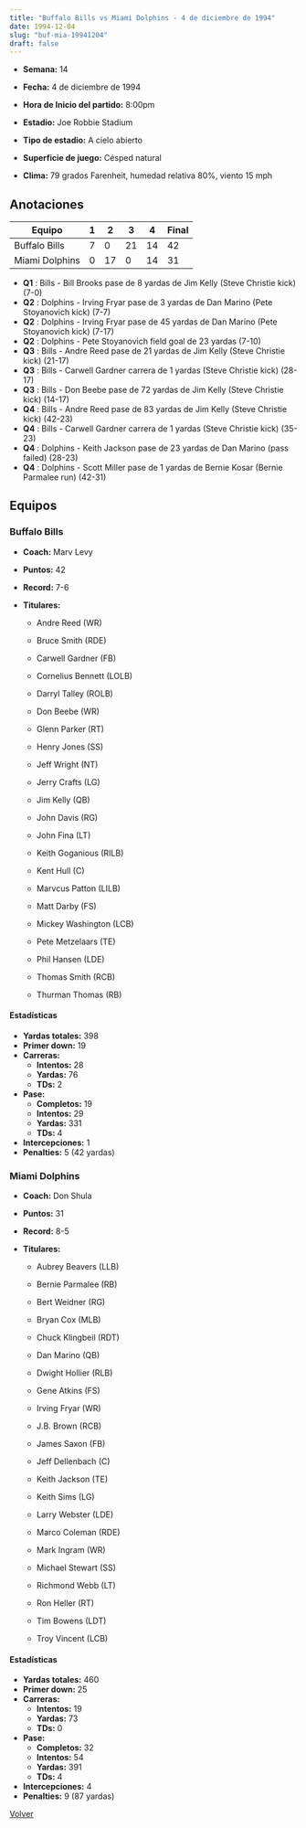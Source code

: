 ```yaml
---
title: "Buffalo Bills vs Miami Dolphins - 4 de diciembre de 1994"
date: 1994-12-04
slug: "buf-mia-19941204"
draft: false
---
```


* **Semana:** 14
* **Fecha:** 4 de diciembre de 1994

* **Hora de Inicio del partido:** 8:00pm
* **Estadio:** Joe Robbie Stadium
* **Tipo de estadio:** A cielo abierto
* **Superficie de juego:** Césped natural
* **Clima:** 79 grados Farenheit, humedad relativa 80%, viento 15 mph





## Anotaciones
| Equipo | 1 | 2 | 3 | 4 | Final |
|--------|---|---|---|---|-------|
| Buffalo Bills  | 7 | 0 | 21 | 14  | 42 |
| Miami Dolphins  | 0 | 17 | 0 | 14  | 31 |
* **Q1** : Bills - Bill Brooks pase de 8 yardas de Jim Kelly (Steve Christie kick) (7-0)
* **Q2** : Dolphins - Irving Fryar pase de 3 yardas de Dan Marino (Pete Stoyanovich kick) (7-7)
* **Q2** : Dolphins - Irving Fryar pase de 45 yardas de Dan Marino (Pete Stoyanovich kick) (7-17)
* **Q2** : Dolphins - Pete Stoyanovich field goal de 23 yardas (7-10)
* **Q3** : Bills - Andre Reed pase de 21 yardas de Jim Kelly (Steve Christie kick) (21-17)
* **Q3** : Bills - Carwell Gardner carrera de 1 yardas (Steve Christie kick) (28-17)
* **Q3** : Bills - Don Beebe pase de 72 yardas de Jim Kelly (Steve Christie kick) (14-17)
* **Q4** : Bills - Andre Reed pase de 83 yardas de Jim Kelly (Steve Christie kick) (42-23)
* **Q4** : Bills - Carwell Gardner carrera de 1 yardas (Steve Christie kick) (35-23)
* **Q4** : Dolphins - Keith Jackson pase de 23 yardas de Dan Marino (pass failed) (28-23)
* **Q4** : Dolphins - Scott Miller pase de 1 yardas de Bernie Kosar (Bernie Parmalee run) (42-31)


## Equipos


### Buffalo Bills
* **Coach:** Marv Levy
* **Puntos:** 42
* **Record:** 7-6
* **Titulares:** 

  * Andre Reed (WR) 

  * Bruce Smith (RDE) 

  * Carwell Gardner (FB) 

  * Cornelius Bennett (LOLB) 

  * Darryl Talley (ROLB) 

  * Don Beebe (WR) 

  * Glenn Parker (RT) 

  * Henry Jones (SS) 

  * Jeff Wright (NT) 

  * Jerry Crafts (LG) 

  * Jim Kelly (QB) 

  * John Davis (RG) 

  * John Fina (LT) 

  * Keith Goganious (RILB) 

  * Kent Hull (C) 

  * Marvcus Patton (LILB) 

  * Matt Darby (FS) 

  * Mickey Washington (LCB) 

  * Pete Metzelaars (TE) 

  * Phil Hansen (LDE) 

  * Thomas Smith (RCB) 

  * Thurman Thomas (RB) 

#### Estadísticas
* **Yardas totales:** 398
* **Primer down:** 19
* **Carreras:**
  * **Intentos:** 28
  * **Yardas:** 76
  * **TDs:** 2
* **Pase:**
  * **Completos:** 19
  * **Intentos:** 29
  * **Yardas:** 331
  * **TDs:** 4
* **Intercepciones:** 1
* **Penalties:** 5 (42 yardas)

### Miami Dolphins
* **Coach:** Don Shula
* **Puntos:** 31
* **Record:** 8-5
* **Titulares:** 

  * Aubrey Beavers (LLB) 

  * Bernie Parmalee (RB) 

  * Bert Weidner (RG) 

  * Bryan Cox (MLB) 

  * Chuck Klingbeil (RDT) 

  * Dan Marino (QB) 

  * Dwight Hollier (RLB) 

  * Gene Atkins (FS) 

  * Irving Fryar (WR) 

  * J.B. Brown (RCB) 

  * James Saxon (FB) 

  * Jeff Dellenbach (C) 

  * Keith Jackson (TE) 

  * Keith Sims (LG) 

  * Larry Webster (LDE) 

  * Marco Coleman (RDE) 

  * Mark Ingram (WR) 

  * Michael Stewart (SS) 

  * Richmond Webb (LT) 

  * Ron Heller (RT) 

  * Tim Bowens (LDT) 

  * Troy Vincent (LCB) 

#### Estadísticas
* **Yardas totales:** 460
* **Primer down:** 25
* **Carreras:**
  * **Intentos:** 19
  * **Yardas:** 73
  * **TDs:** 0
* **Pase:**
  * **Completos:** 32
  * **Intentos:** 54
  * **Yardas:** 391
  * **TDs:** 4
* **Intercepciones:** 4
* **Penalties:** 9 (87 yardas)


[Volver](/historia/1994)
